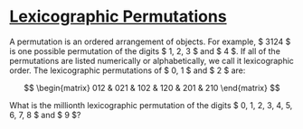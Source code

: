 # [Lexicographic Permutations](https://projecteuler.net/problem=24)

A permutation is an ordered arrangement of objects.
For example, $ 3124 $ is one possible permutation of the digits $ 1, 2, 3 $
 and $ 4 $.
If all of the permutations are listed numerically or alphabetically,
we call it lexicographic order. The lexicographic permutations of $ 0, 1 $
 and $ 2 $ are:

$$
\begin{matrix}
012 & 021 & 102 & 120 & 201 & 210
\end{matrix}
$$

What is the millionth lexicographic permutation of
 the digits $ 0, 1, 2, 3, 4, 5, 6, 7, 8 $ and $ 9 $?
